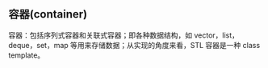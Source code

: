 ## 容器(container)

容器：包括序列式容器和关联式容器；即各种数据结构，如 vector，list，deque，set，map 等用来存储数据；从实现的角度来看，STL 容器是一种 class template。
